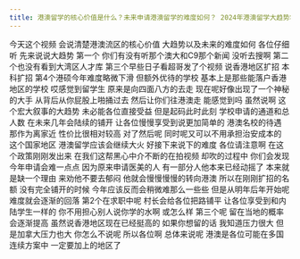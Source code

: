 ```yaml
---
title: 港澳留学的核心价值是什么？未来申请港澳留学的难度如何？ 2024年港澳留学大趋势将走向哪里？港澳留学的核心价值是什么？未来申请港澳留学的难度如何？
---
```

今天这个视频
会说清楚港澳流区的核心价值
大趋势以及未来的难度如何
各位仔细听
先来说说大趋势
第一个
你们有没有听那个澳大和C9那个新闻
没听去搜啊
第二个也没有看到大湾区人才库
第三个早些日子看超哥发了个视频
说香港地区扩招
本科扩招
第4个港硕今年难度略微下滑
但额外优待的学校
基本上是那些能落户香港地区的学校
哎感觉到留学生
原来是向四面八方的去走
现在呢好像出现了一个神秘的大手
从背后从你屁股上啪捅过去
然后让你们往港澳走
能感觉到吗
虽然说啊
这个宏大叙事的大趋势
未必能各位直接受益
但是起码此时此刻
学校申请的通道和总人数
在未来几年会陆续的铺开
让各位慢慢享受到说更加简单的
港澳名校的待遇
那作为离家近
性价比很相对较高
对了然后呢
同时呢又可以不用承担治安成本的
这个国家地区
港澳留学应该会继续大火
好接下来说下的难度
各位请注意啊
在这个政策刚刚发出来
在我们这帮黑心中介不断的在拍视频
却吹的过程中
你们会发现今年申请会难一点点
因为原来申请医美的人
有一部分人他本来已经动摇了
本来就是缺一个理由
来劝他不要去郁闷
他就会慢慢慢慢的转向港澳
所以在刚刚扩招的名额
没有完全铺开的时候
今年应该反而会稍微难那么一些些
但是从明年后年开始呢
难度就会逐渐的回落
第2个在求职中呢
村长会给各位把路铺平
让各位享受到和内陆学生一样的
你不用担心别人说你学的水啊
或怎么样
第三个呢
留在当地的概率会逐渐提高
虽然说香港地区现在已经挺高的
如果你想留的话
我知道压力很大
但是加拿大压力也大
你怎么不说呢
所以各位啊
总体来说呢
港澳是各位可能在多国连续方案中
一定要加上的地区了

